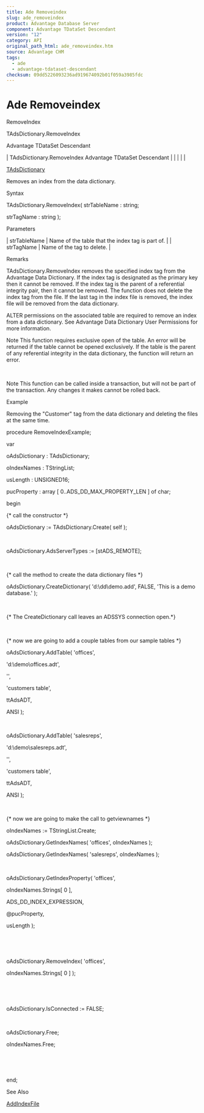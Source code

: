 ```yaml
---
title: Ade Removeindex
slug: ade_removeindex
product: Advantage Database Server
component: Advantage TDataSet Descendant
version: "12"
category: API
original_path_html: ade_removeindex.htm
source: Advantage CHM
tags:
  - ade
  - advantage-tdataset-descendant
checksum: 09dd5226093236ad919674092b01f059a3985fdc
---
```


# Ade Removeindex

RemoveIndex

TAdsDictionary.RemoveIndex

Advantage TDataSet Descendant

| TAdsDictionary.RemoveIndex  Advantage TDataSet Descendant |  |  |  |  |

[TAdsDictionary](ade_tadsdictionary.md)

Removes an index from the data dictionary.

Syntax

TAdsDictionary.RemoveIndex( strTableName : string;

strTagName : string );

Parameters

| strTableName | Name of the table that the index tag is part of. |
| strTagName | Name of the tag to delete. |

Remarks

TAdsDictionary.RemoveIndex removes the specified index tag from the Advantage Data Dictionary. If the index tag is designated as the primary key then it cannot be removed. If the index tag is the parent of a referential integrity pair, then it cannot be removed. The function does not delete the index tag from the file. If the last tag in the index file is removed, the index file will be removed from the data dictionary.

ALTER permissions on the associated table are required to remove an index from a data dictionary. See Advantage Data Dictionary User Permissions for more information.

Note This function requires exclusive open of the table. An error will be returned if the table cannot be opened exclusively. If the table is the parent of any referential integrity in the data dictionary, the function will return an error.

 

Note This function can be called inside a transaction, but will not be part of the transaction. Any changes it makes cannot be rolled back.

Example

Removing the "Customer" tag from the data dictionary and deleting the files at the same time.

procedure RemoveIndexExample;

var

oAdsDictionary : TAdsDictionary;

oIndexNames : TStringList;

usLength : UNSIGNED16;

pucProperty : array [ 0..ADS\_DD\_MAX\_PROPERTY\_LEN ] of char;

begin

{\* call the constructor \*}

oAdsDictionary := TAdsDictionary.Create( self );

 

oAdsDictionary.AdsServerTypes := [stADS\_REMOTE];

 

{\* call the method to create the data dictionary files \*}

oAdsDictionary.CreateDictionary( 'd:\dd\demo.add', FALSE, 'This is a demo database.' );

 

{\* The CreateDictionary call leaves an ADSSYS connection open.\*}

 

{\* now we are going to add a couple tables from our sample tables \*}

oAdsDictionary.AddTable( 'offices',

'd:\demo\offices.adt',

'',

'customers table',

ttAdsADT,

ANSI );

 

oAdsDictionary.AddTable( 'salesreps',

'd:\demo\salesreps.adt',

'',

'customers table',

ttAdsADT,

ANSI );

 

{\* now we are going to make the call to getviewnames \*}

oIndexNames := TStringList.Create;

oAdsDictionary.GetIndexNames( 'offices', oIndexNames );

oAdsDictionary.GetIndexNames( 'salesreps', oIndexNames );

 

oAdsDictionary.GetIndexProperty( 'offices',

oIndexNames.Strings[ 0 ],

ADS\_DD\_INDEX\_EXPRESSION,

@pucProperty,

usLength );

 

 

oAdsDictionary.RemoveIndex( 'offices',

oIndexNames.Strings[ 0 ] );

 

 

oAdsDictionary.IsConnected := FALSE;

 

oAdsDictionary.Free;

oIndexNames.Free;

 

 

end;

See Also

[AddIndexFile](ade_addindexfile.md)

